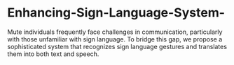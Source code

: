 # Enhancing-Sign-Language-System-
Mute individuals frequently face challenges in communication, particularly with those unfamiliar with sign language. To bridge this gap, we propose a sophisticated system that recognizes sign language gestures and translates them into both text and speech. 
